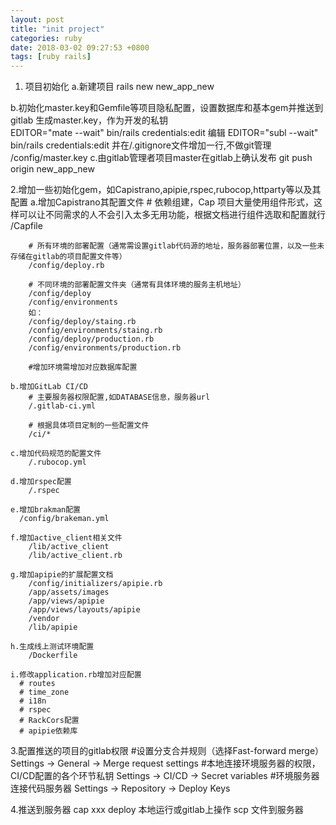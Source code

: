 ```yaml
---
layout: post
title: "init project"
categories: ruby
date: 2018-03-02 09:27:53 +0800
tags: [ruby rails]
---
```


1. 项目初始化
  a.新建项目
		rails new new_app_new

  b.初始化master.key和Gemfile等项目隐私配置，设置数据库和基本gem并推送到gitlab
		生成master.key，作为开发的私钥	
		EDITOR="mate --wait" bin/rails credentials:edit
		编辑
		EDITOR="subl --wait" bin/rails credentials:edit
		并在/.gitignore文件增加一行,不做git管理
		/config/master.key
	c.由gitlab管理者项目master在gitlab上确认发布
		git push origin new_app_new

2.增加一些初始化gem，如Capistrano,apipie,rspec,rubocop,httparty等以及其配置
  a.增加Capistrano其配置文件
		# 依赖组建，Cap 项目大量使用组件形式，这样可以让不同需求的人不会引入太多无用功能，根据文档进行组件选取和配置就行
		/Capfile

		# 所有环境的部署配置（通常需设置gitlab代码源的地址，服务器部署位置，以及一些未存储在gitlab的项目配置文件等）
		/config/deploy.rb

		# 不同环境的部署配置文件夹（通常有具体环境的服务主机地址）
		/config/deploy
		/config/environments
		如：
		/config/deploy/staing.rb
		/config/environments/staing.rb
		/config/deploy/production.rb
		/config/environments/production.rb

		#增加环境需增加对应数据库配置

	b.增加GitLab CI/CD
		# 主要服务器权限配置,如DATABASE信息，服务器url
		/.gitlab-ci.yml

		# 根据具体项目定制的一些配置文件
		/ci/*

	c.增加代码规范的配置文件
		/.rubocop.yml

	d.增加rspec配置
		/.rspec

	e.增加brakman配置
	  /config/brakeman.yml

	f.增加active_client相关文件
		/lib/active_client
		/lib/active_client.rb

	g.增加apipie的扩展配置文档
		/config/initializers/apipie.rb
		/app/assets/images
		/app/views/apipie
		/app/views/layouts/apipie
		/vendor
		/lib/apipie

	h.生成线上测试环境配置
		/Dockerfile

	i.修改application.rb增加对应配置
	  # routes
	  # time_zone
	  # i18n
	  # rspec
	  # RackCors配置
	  # apipie依赖库

3.配置推送的项目的gitlab权限
	#设置分支合并规则（选择Fast-forward merge）
	Settings -> General -> Merge request settings
	#本地连接环境服务器的权限，CI/CD配置的各个环节私钥
	Settings -> CI/CD -> Secret variables
	#环境服务器连接代码服务器
	Settings -> Repository -> Deploy Keys

4.推送到服务器
	cap xxx deploy 本地运行或gitlab上操作
	scp 文件到服务器
